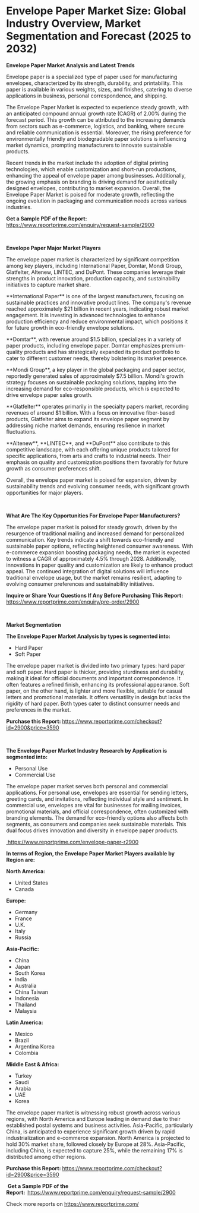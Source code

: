 <p><h1>Envelope Paper Market Size: Global Industry Overview, Market Segmentation and Forecast (2025 to 2032)</h1></p><p><strong>Envelope Paper Market Analysis and Latest Trends</strong></p>
<p><p>Envelope paper is a specialized type of paper used for manufacturing envelopes, characterized by its strength, durability, and printability. This paper is available in various weights, sizes, and finishes, catering to diverse applications in business, personal correspondence, and shipping.</p><p>The Envelope Paper Market is expected to experience steady growth, with an anticipated compound annual growth rate (CAGR) of 2.00% during the forecast period. This growth can be attributed to the increasing demands from sectors such as e-commerce, logistics, and banking, where secure and reliable communication is essential. Moreover, the rising preference for environmentally friendly and biodegradable paper solutions is influencing market dynamics, prompting manufacturers to innovate sustainable products.</p><p>Recent trends in the market include the adoption of digital printing technologies, which enable customization and short-run productions, enhancing the appeal of envelope paper among businesses. Additionally, the growing emphasis on branding is driving demand for aesthetically designed envelopes, contributing to market expansion. Overall, the Envelope Paper Market is poised for moderate growth, reflecting the ongoing evolution in packaging and communication needs across various industries.</p></p>
<p><strong>Get a Sample PDF of the Report:&nbsp;</strong> <a href="https://www.reportprime.com/enquiry/request-sample/2900?utm_campaign=2440&utm_medium=2&utm_source=Github&utm_content=ia&utm_term=18032025&utm_id=envelope-paper">https://www.reportprime.com/enquiry/request-sample/2900</a></p>
<p>&nbsp;</p>
<p><strong>Envelope Paper Major Market Players</strong></p>
<p><p>The envelope paper market is characterized by significant competition among key players, including International Paper, Domtar, Mondi Group, Glatfelter, Altenew, LINTEC, and DuPont. These companies leverage their strengths in product innovation, production capacity, and sustainability initiatives to capture market share.</p><p>**International Paper** is one of the largest manufacturers, focusing on sustainable practices and innovative product lines. The company's revenue reached approximately $21 billion in recent years, indicating robust market engagement. It is investing in advanced technologies to enhance production efficiency and reduce environmental impact, which positions it for future growth in eco-friendly envelope solutions.</p><p>**Domtar**, with revenue around $1.5 billion, specializes in a variety of paper products, including envelope paper. Domtar emphasizes premium-quality products and has strategically expanded its product portfolio to cater to different customer needs, thereby bolstering its market presence.</p><p>**Mondi Group**, a key player in the global packaging and paper sector, reportedly generated sales of approximately $7.5 billion. Mondi's growth strategy focuses on sustainable packaging solutions, tapping into the increasing demand for eco-responsible products, which is expected to drive envelope paper sales growth.</p><p>**Glatfelter** operates primarily in the specialty papers market, recording revenues of around $1 billion. With a focus on innovative fiber-based products, Glatfelter aims to expand its envelope paper segment by addressing niche market demands, ensuring resilience in market fluctuations.</p><p>**Altenew**, **LINTEC**, and **DuPont** also contribute to this competitive landscape, with each offering unique products tailored for specific applications, from arts and crafts to industrial needs. Their emphasis on quality and customization positions them favorably for future growth as consumer preferences shift.</p><p>Overall, the envelope paper market is poised for expansion, driven by sustainability trends and evolving consumer needs, with significant growth opportunities for major players.</p></p>
<p>&nbsp;</p>
<p><strong>What Are The Key Opportunities For Envelope Paper Manufacturers?</strong></p>
<p><p>The envelope paper market is poised for steady growth, driven by the resurgence of traditional mailing and increased demand for personalized communication. Key trends indicate a shift towards eco-friendly and sustainable paper options, reflecting heightened consumer awareness. With e-commerce expansion boosting packaging needs, the market is expected to witness a CAGR of approximately 4.5% through 2028. Additionally, innovations in paper quality and customization are likely to enhance product appeal. The continued integration of digital solutions will influence traditional envelope usage, but the market remains resilient, adapting to evolving consumer preferences and sustainability initiatives.</p></p>
<p><strong>Inquire or Share Your Questions If Any Before Purchasing This Report:</strong> <a href="https://www.reportprime.com/enquiry/pre-order/2900?utm_campaign=2440&utm_medium=2&utm_source=Github&utm_content=ia&utm_term=18032025&utm_id=envelope-paper">https://www.reportprime.com/enquiry/pre-order/2900</a></p>
<p>&nbsp;</p>
<p><strong>Market Segmentation</strong></p>
<p><strong>The Envelope Paper Market Analysis by types is segmented into:</strong></p>
<p><ul><li>Hard Paper</li><li>Soft Paper</li></ul></p>
<p><p>The envelope paper market is divided into two primary types: hard paper and soft paper. Hard paper is thicker, providing sturdiness and durability, making it ideal for official documents and important correspondence. It often features a refined finish, enhancing its professional appearance. Soft paper, on the other hand, is lighter and more flexible, suitable for casual letters and promotional materials. It offers versatility in design but lacks the rigidity of hard paper. Both types cater to distinct consumer needs and preferences in the market.</p></p>
<p><strong>Purchase this Report:&nbsp;</strong><a href="https://www.reportprime.com/checkout?id=2900&price=3590&utm_campaign=2440&utm_medium=2&utm_source=Github&utm_content=ia&utm_term=18032025&utm_id=envelope-paper">https://www.reportprime.com/checkout?id=2900&price=3590</a></p>
<p>&nbsp;</p>
<p><strong>The Envelope Paper Market Industry Research by Application is segmented into:</strong></p>
<p><ul><li>Personal Use</li><li>Commercial Use</li></ul></p>
<p><p>The envelope paper market serves both personal and commercial applications. For personal use, envelopes are essential for sending letters, greeting cards, and invitations, reflecting individual style and sentiment. In commercial use, envelopes are vital for businesses for mailing invoices, promotional materials, and official correspondence, often customized with branding elements. The demand for eco-friendly options also affects both segments, as consumers and companies seek sustainable materials. This dual focus drives innovation and diversity in envelope paper products.</p></p>
<p><a href="https://www.reportprime.com/envelope-paper-r2900?utm_campaign=2440&utm_medium=2&utm_source=Github&utm_content=ia&utm_term=18032025&utm_id=envelope-paper">&nbsp;https://www.reportprime.com/envelope-paper-r2900</a></p>
<p><strong>In terms of Region, the Envelope Paper Market Players available by Region are:</strong></p>
<p>
    <p> <strong> North America: </strong>
        <ul>
            <li>United States</li>
            <li>Canada</li>
        </ul>
        </p> 
    <p> <strong> Europe: </strong>
        <ul>
            <li>Germany</li>
            <li>France</li>
            <li>U.K.</li>
            <li>Italy</li>
            <li>Russia</li>
        </ul>
        </p> 
    <p> <strong> Asia-Pacific: </strong>
        <ul>
            <li>China</li>
            <li>Japan</li>
            <li>South Korea</li>
            <li>India</li>
            <li>Australia</li>
            <li>China Taiwan</li>
            <li>Indonesia</li>
            <li>Thailand</li>
            <li>Malaysia</li>
        </ul>
        </p> 
    <p> <strong> Latin America: </strong>
        <ul>
            <li>Mexico</li>
            <li>Brazil</li>
            <li>Argentina Korea</li>
            <li>Colombia</li>
        </ul>
        </p> 
    <p> <strong> Middle East & Africa: </strong>
        <ul>
            <li>Turkey</li>
            <li>Saudi</li>
            <li>Arabia</li>
            <li>UAE</li>
            <li>Korea</li>
        </ul>
    </p>
    </p>
<p><p>The envelope paper market is witnessing robust growth across various regions, with North America and Europe leading in demand due to their established postal systems and business activities. Asia-Pacific, particularly China, is anticipated to experience significant growth driven by rapid industrialization and e-commerce expansion. North America is projected to hold 30% market share, followed closely by Europe at 28%. Asia-Pacific, including China, is expected to capture 25%, while the remaining 17% is distributed among other regions.</p></p>
<p><strong>Purchase this Report: </strong><a href="https://www.reportprime.com/checkout?id=2900&price=3590&utm_campaign=2440&utm_medium=2&utm_source=Github&utm_content=ia&utm_term=18032025&utm_id=envelope-paper">https://www.reportprime.com/checkout?id=2900&price=3590</a></p>
<p>&nbsp;<strong>Get a Sample PDF of the Report:&nbsp;&nbsp;</strong><a href="https://www.reportprime.com/enquiry/request-sample/2900?utm_campaign=2440&utm_medium=2&utm_source=Github&utm_content=ia&utm_term=18032025&utm_id=envelope-paper">https://www.reportprime.com/enquiry/request-sample/2900</a></p>
<p><strong></strong></p>
<p>Check more reports on <a href="https://www.reportprime.com/?utm_campaign=2440&utm_medium=2&utm_source=Github&utm_content=ia&utm_term=18032025&utm_id=envelope-paper">https://www.reportprime.com/</a></p>